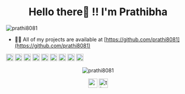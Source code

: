 
<!--### Hi there 👋

**prathi8081/prathi8081** is a ✨ _special_ ✨ repository because its `README.md` (this file) appears on your GitHub profile.

Here are some ideas to get you started:

- 🔭 I’m currently working on ...
- 🌱 I’m currently learning ...
- 👯 I’m looking to collaborate on ...
- 🤔 I’m looking for help with ...
- 💬 Ask me about ...
- 📫 How to reach me: ...
- 😄 Pronouns: ...
- ⚡ Fun fact: ...
-->
<h1 align="center">Hello there👋 !! I'm Prathibha</h1>
<p align="left"> <img src="https://komarev.com/ghpvc/?username=prathi8081" alt="prathi8081" /> </p>

- 👨‍💻 All of my projects are available at [https://github.com/prathi8081](https://github.com/prathi8081)

<p align="left">
<img src="https://cdn.jsdelivr.net/npm/simple-icons@3.0.1/icons/c.svg" alt="c" width="20" height="20"/>
<img src="https://cdn.jsdelivr.net/npm/simple-icons@3.0.1/icons/python.svg" alt="python" width="20" height="20"/>
<img src="https://cdn.jsdelivr.net/npm/simple-icons@3.0.1/icons/java.svg" alt="java" width="20" height="20"/>
<img src="https://cdn.jsdelivr.net/npm/simple-icons@3.0.1/icons/html5.svg" alt="html5" width="20" height="20"/> 
<img src="https://cdn.jsdelivr.net/npm/simple-icons@3.0.1/icons/css3.svg" alt="css3" width="20" height="20"/> 
<img src="https://cdn.jsdelivr.net/npm/simple-icons@3.0.1/icons/javascript.svg" alt="javascript" width="20" height="20"/> 
<img src="https://cdn.jsdelivr.net/npm/simple-icons@3.0.1/icons/bootstrap.svg" alt="bootstrap" width="20" height="20"/>
<img src="https://cdn.jsdelivr.net/npm/simple-icons@3.0.1/icons/jupyter.svg" alt="jupyter" width="20" height="20"/>
<img src="https://cdn.jsdelivr.net/npm/simple-icons@3.0.1/icons/pandas.svg" alt="pandas" width="20" height="20"/>
</p>


<p align="center"> 
<img src="https://github-readme-stats.vercel.app/api?username=prathi8081&show_icons=true" alt="prathi8081" /> 
</p>

<p align="center">
<a href="https://linkedin.com/in/prathibha-t" target="blank"><img align="center" src="https://cdn.jsdelivr.net/npm/simple-icons@3.0.1/icons/linkedin.svg" alt="prathibha-t" height="25" width="25" /></a>
<a href="https://www.hackerrank.com/tjprathibha" target="blank"><img align="center" src="https://cdn.jsdelivr.net/npm/simple-icons@3.0.1/icons/hackerrank.svg" alt="tjprathibha" height="25" width="25" /></a>

</p>
